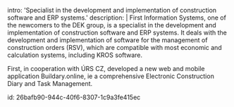 intro: 'Specialist in the development and implementation of construction software and ERP systems.'
description: |
  First Information Systems, one of the newcomers to the DEK group, is a specialist in the development and implementation of construction software and ERP systems. It deals with the development and implementation of software for the management of construction orders (RSV), which are compatible with most economic and calculation systems, including KROS software.
  
  First, in cooperation with ÚRS CZ, developed a new web and mobile application Buildary.online, ie a comprehensive Electronic Construction Diary and Task Management.
  
id: 26bafb90-944c-40f6-8307-1c9a3fe415ec
